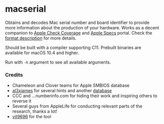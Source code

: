 macserial
=========

Obtains and decodes Mac serial number and board identifier to provide more information about the production of your hardware. Works as a decent companion to [Apple Check Coverage](https://checkcoverage.apple.com) and [Apple Specs](http://support-sp.apple.com/sp/index?page=cpuspec&cc=HTD5) portal. Check the [format description](https://github.com/vit9696/MacSerial/blob/master/FORMAT.md) for more details.

Should be built with a compiler supporting C11. Prebuilt binaries are available for macOS 10.4 and higher.

Run with `-h` argument to see all available arguments.

### Credits
* Chameleon and Clover teams for Apple SMBIOS database
* [al3xjames](https://github.com/al3xtjames) for several hints and another [database](https://github.com/al3xtjames/MacGen)
* CCC and ...numberinfo.com for hiding their work and inspiring others to reverse it
* Several guys from AppleLife for conducting relevant parts of the research, thanks a lot!
* [vit9696](https://github.com/vit9696) for the tool
